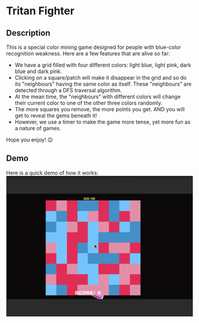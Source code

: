 # Tritan Fighter
## Description
This is a special color mining game designed for people with blue-color recognition weakness. Here are a few features that are alive so far:

- We have a grid filled with four different colors: light blue, light pink, dark blue and dark pink.
- Clicking on a square/patch will make it disappear in the grid and so do its "neighbours" having the same color as itself. These "neighbours" are detected through a DFS traversal algorithm.
- At the mean time, the "neighbours" with different colors will change their current color to one of the other three colors randomly.
- The more squares you remove, the more points you get. AND you will get to reveal the gems beneath it!
- However, we use a timer to make the game more tense, yet more fun as a nature of games. 

Hope you enjoy! 😉

## Demo
Here is a quick demo of how it works:
![Tritan Fighter Game Demo v.1.0](Demo/tritan_fighter_demo.gif)
